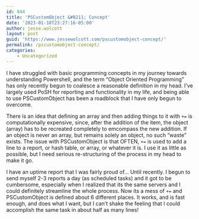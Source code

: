 ```yaml
---
id: 844
title: 'PSCustomObject &#8211; Concept'
date: '2023-01-18T23:27:16-05:00'
author: jesse.wolcott
layout: post
guid: 'https://www.jessewolcott.com/pscustomobject-concept/'
permalink: /pscustomobject-concept/
categories:
    - Uncategorized
---
```


I have struggled with basic programming concepts in my journey towards understanding Powershell, and the term “Object Oriented Programming” has only recently begun to coalesce a reasonable definition in my head. I’ve largely used PoSH for reporting and functionality in my life, and being able to use PSCustomObject has been a roadblock that I have only begun to overcome.

There is an idea that defining an array and then adding things to it with `+=` is computationally expensive, since, after the addition of the item, the object (array) has to be recreated completely to emcompass the new addition. If an object is never an array, but remains solely an object, no such “waste” exists. The issue with PSCustomObject is that OFTEN, `+=` is used to add a line to a report, or hash table, or array, or whatever it is. I use it as little as possible, but I need serious re-structuring of the process in my head to make it go.

I have an uptime report that I was fairly proud of… Until recently. I begun to send myself 2-3 reports a day (as scheduled tasks) and it got to be cumbersome, especially when I realized that its the same servers and I could definitely streamline the whole process. Now its a mess of `+=` and PSCustomObject is defined about 6 different places. It works, and is fast enough, and does what I want, but I can’t shake the feeling that I could accomplish the same task in about half as many lines!